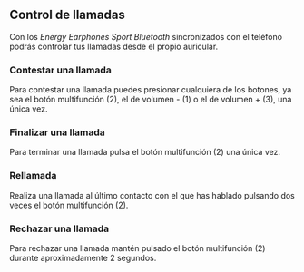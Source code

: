 ## Control de llamadas

Con los *Energy Earphones Sport Bluetooth* sincronizados con el teléfono podrás controlar tus llamadas desde el propio auricular.

### Contestar una llamada
Para contestar una llamada puedes presionar cualquiera de los botones, ya sea el botón multifunción (2), el de volumen - (1) o el de volumen + (3), una única vez.

### Finalizar una llamada
Para terminar una llamada pulsa el botón multifunción (2) una única vez.

### Rellamada
Realiza una llamada al último contacto con el que has hablado pulsando dos veces el botón multifunción (2). 

### Rechazar una llamada
Para rechazar una llamada mantén pulsado el botón multifunción (2) durante aproximadamente 2 segundos.
